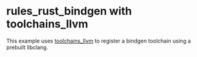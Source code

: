 # rules_rust_bindgen with toolchains_llvm

This example uses [toolchains_llvm](https://registry.bazel.build/modules/toolchains_llvm) to register a bindgen toolchain using a prebuilt libclang.
